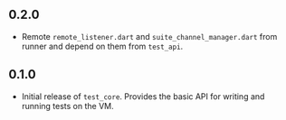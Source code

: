 ## 0.2.0

* Remote `remote_listener.dart` and `suite_channel_manager.dart` from runner
  and depend on them from `test_api`. 


## 0.1.0

* Initial release of `test_core`. Provides the basic API for writing and running
  tests on the VM. 
